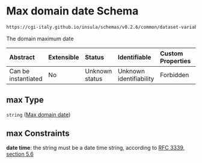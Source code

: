 # Max domain date Schema

```txt
https://cgi-italy.github.io/insula/schemas/v0.2.6/common/dataset-variable-domain.schema.json#/$defs/timeDomain/properties/max
```

The domain maximum date

| Abstract            | Extensible | Status         | Identifiable            | Custom Properties | Additional Properties | Access Restrictions | Defined In                                                                                                         |
| :------------------ | :--------- | :------------- | :---------------------- | :---------------- | :-------------------- | :------------------ | :----------------------------------------------------------------------------------------------------------------- |
| Can be instantiated | No         | Unknown status | Unknown identifiability | Forbidden         | Allowed               | none                | [dataset-variable-domain.schema.json\*](schemas/common/dataset-variable-domain.schema.json) |

## max Type

`string` ([Max domain date](dataset-variable-domain-defs-time-domain-properties-max-domain-date.md))

## max Constraints

**date time**: the string must be a date time string, according to [RFC 3339, section 5.6](https://tools.ietf.org/html/rfc3339)
